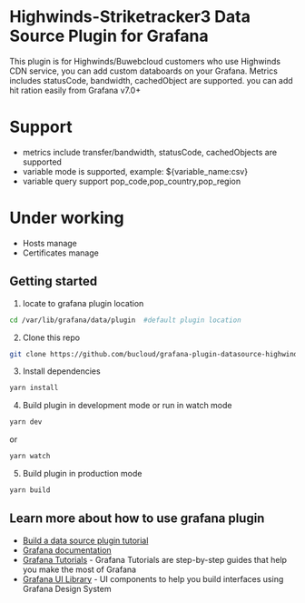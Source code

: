 # Highwinds-Striketracker3 Data Source Plugin for Grafana

This plugin is for Highwinds/Buwebcloud customers who use Highwinds CDN service, you can add custom databoards on your Grafana.
Metrics includes statusCode, bandwidth, cachedObject are supported. you can add hit ration easily from Grafana v7.0+

# Support
- metrics include transfer/bandwidth, statusCode, cachedObjects are supported
- variable mode is supported, example: ${variable_name:csv}
- variable query support pop_code,pop_country,pop_region

# Under working
- Hosts manage
- Certificates manage

## Getting started
1. locate to grafana plugin location
```BASH
cd /var/lib/grafana/data/plugin  #default plugin location
```

2. Clone this repo
```BASH
git clone https://github.com/bucloud/grafana-plugin-datasource-highwinds
```

3. Install dependencies
```BASH
yarn install
```
4. Build plugin in development mode or run in watch mode
```BASH
yarn dev
```
or
```BASH
yarn watch
```
5. Build plugin in production mode
```BASH
yarn build
```

## Learn more about how to use grafana plugin
- [Build a data source plugin tutorial](https://grafana.com/tutorials/build-a-data-source-plugin)
- [Grafana documentation](https://grafana.com/docs/)
- [Grafana Tutorials](https://grafana.com/tutorials/) - Grafana Tutorials are step-by-step guides that help you make the most of Grafana
- [Grafana UI Library](https://developers.grafana.com/ui) - UI components to help you build interfaces using Grafana Design System
